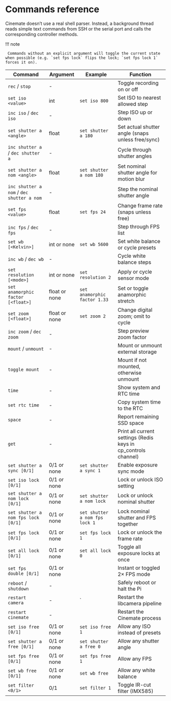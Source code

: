 # Commands reference

Cinemate doesn’t use a real shell parser. Instead, a background thread
reads simple text commands from SSH or the serial port and calls the
corresponding controller methods.

!!! note

     Commands without an explicit argument will toggle the current state when possible (e.g. `set fps lock` flips the lock; `set fps lock 1` forces it on).


| Command                                    | Argument        | Example                                 |  Function                                      |
|--------------------------------------------|-------------------|-----------------------------------------|-------------------------------------------------|
| `rec` / `stop`                             | -              |                                    | Toggle recording on or off                      |
| `set iso <value>`                          | int               | `set iso 800`                           | Set ISO to nearest allowed step                 |
| `inc iso` / `dec iso`                      | -              |                                | Step ISO up or down                             |
| `set shutter a <angle>`                    | float             | `set shutter a 180`                     | Set actual shutter angle (snaps unless free/sync)|
| `inc shutter a` / `dec shutter a`          | -              |                          | Cycle through shutter angles                    |
| `set shutter a nom <angle>`                | float             | `set shutter a nom 180`                 | Set nominal shutter angle for motion blur       |
| `inc shutter a nom` / `dec shutter a nom`  | -              |                      | Step the nominal shutter angle                  |
| `set fps <value>`                          | float             | `set fps 24`                            | Change frame rate (snaps unless free)           |
| `inc fps` / `dec fps`                      | -              |                                | Step through FPS list                           |
| `set wb [<Kelvin>]`                        | int or none       | `set wb 5600`                           | Set white balance or cycle presets              |
| `inc wb` / `dec wb`                        | -              |                                 | Cycle white balance steps                       |
| `set resolution [<mode>]`                  | int or none       | `set resolution 2`                      | Apply or cycle sensor mode                      |
| `set anamorphic factor [<float>]`          | float or none     | `set anamorphic factor 1.33`            | Set or toggle anamorphic stretch                |
| `set zoom [<float>]`                       | float or none     | `set zoom 2`                            | Change digital zoom; omit to cycle              |
| `inc zoom` / `dec zoom`                    | -              |                              | Step preview zoom factor                        |
| `mount` / `unmount`                        | -              |                                  | Mount or unmount external storage               |
| `toggle mount`                             | -              |                           | Mount if not mounted, otherwise unmount         |
| `time`                                     | -              |                                   | Show system and RTC time                        |
| `set rtc time`                             | -              |                           | Copy system time to the RTC                     |
| `space`                                    | -              |                                  | Report remaining SSD space                      |
| `get`                                      | -              |                                    | Print all current settings (Redis keys in cp_controls channel)                      |
| `set shutter a sync [0/1]`                 | 0/1 or none       | `set shutter a sync 1`                  | Enable exposure sync mode                       |
| `set iso lock [0/1]`                       | 0/1 or none       |                           | Lock or unlock ISO setting                      |
| `set shutter a nom lock [0/1]`             | 0/1 or none       | `set shutter a nom lock`                | Lock or unlock nominal shutter                  |
| `set shutter a nom fps lock [0/1]`         | 0/1 or none       | `set shutter a nom fps lock 1`          | Lock nominal shutter and FPS together           |
| `set fps lock [0/1]`                       | 0/1 or none       | `set fps lock 1`                        | Lock or unlock the frame rate                   |
| `set all lock [0/1]`                       | 0/1 or none       | `set all lock 0`                        | Toggle all exposure locks at once               |
| `set fps double [0/1]`                     | 0/1 or none       |                         | Instant or toggled 2× FPS mode                  |
| `reboot` / `shutdown`                      | -              |                                 | Safely reboot or halt the Pi                    |
| `restart camera`                           | -              | `                        | Restart the libcamera pipeline                  |
| `restart cinemate`                         | -              |                       | Restart the Cinemate process                    |
| `set iso free [0/1]`                       | 0/1 or none       | `set iso free 1`                        | Allow any ISO instead of presets                |
| `set shutter a free [0/1]`                 | 0/1 or none       | `set shutter a free 0`                  | Allow any shutter angle                         |
| `set fps free [0/1]`                       | 0/1 or none       | `set fps free 1`                        | Allow any FPS                                   |
| `set wb free [0/1]`                        | 0/1 or none       | `set wb free`                           | Allow any white balance                         |
| `set filter <0/1>`                         | 0/1               | `set filter 1`                          | Toggle IR-cut filter (IMX585)                   |



